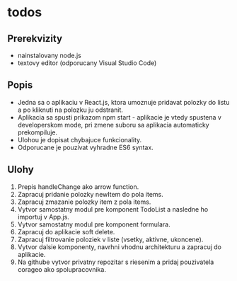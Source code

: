 # todos

## Prerekvizity
- nainstalovany node.js
- textovy editor (odporucany Visual Studio Code)
 
## Popis
- Jedna sa o aplikaciu v React.js, ktora umoznuje pridavat polozky do listu a po kliknuti na polozku ju odstranit.
- Aplikacia sa spusti prikazom npm start - aplikacie je vtedy spustena v developerskom mode, pri zmene suboru sa aplikacia automaticky prekompiluje.
- Ulohou je dopisat chybajuce funkcionality.
- Odporucane je pouzivat vyhradne ES6 syntax.
 
## Ulohy
1. Prepis handleChange ako arrow function.
2. Zapracuj pridanie polozky newItem do pola items.
3. Zapracuj zmazanie polozky item z pola items.
4. Vytvor samostatny modul pre komponent TodoList a nasledne ho importuj v App.js.
5. Vytvor samostatny modul pre komponent formulara.
6. Zapracuj do aplikacie soft delete.
7. Zapracuj filtrovanie poloziek v liste (vsetky, aktivne, ukoncene).
8. Vytvor dalsie komponenty, navrhni vhodnu architekturu a zapracuj do aplikacie.
9. Na githube vytvor privatny repozitar s riesenim a pridaj pouzivatela corageo ako spolupracovnika.
